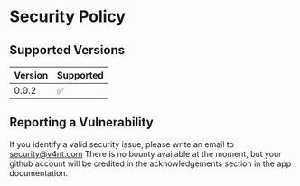 # Security Policy

## Supported Versions

| Version | Supported          |
| ------- | ------------------ |
| 0.0.2 | :white_check_mark: |

## Reporting a Vulnerability

If you identify a valid security issue, please write an email to security@v4nt.com There is no bounty available at the moment, but your github account will be credited in the acknowledgements section in the app documentation.
